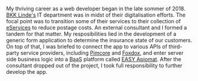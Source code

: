 My thriving career as a web developer began in <time datetime="2018-09">the late sommer of 2018</time>. <a href="https://www.bkk-linde.de/" target="_blank">BKK Linde's</a> IT department was in midst of their digitalisation efforts. The focal point was to transition some of their services to their collection of <a href="https://www.bkk-linde.de/leistungen/serviceapp/" target="_blank">eServices</a> to reduce postage costs. An external consultant and I formed a tandem for that matter. My resposibilities lied in the development of a generic form application to determine the insurance state of our customers. On top of that, I was briefed to connect the app to various APIs of third-party service providers, including <a href="https://pimcore.com/en" target="_blank">Pimcore</a> and <a href="https://www.d-velop.de/software/foxdox" target="_blank">Foxdox</a>, and enter server side business logic into a <abbr title="Backend as a Service">BaaS</abbr> platform called <a href="https://easy-software.com/en/newsroom/apiomat-the-best-of-two-worlds/" target="_blank">EASY Apiomat</a>. After the consultant dropped out of the project, I took full responsibility to further develop the app.
